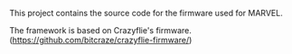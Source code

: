 This project contains the source code for the firmware used for MARVEL.

The framework is based on Crazyflie's firmware.(https://github.com/bitcraze/crazyflie-firmware/)
